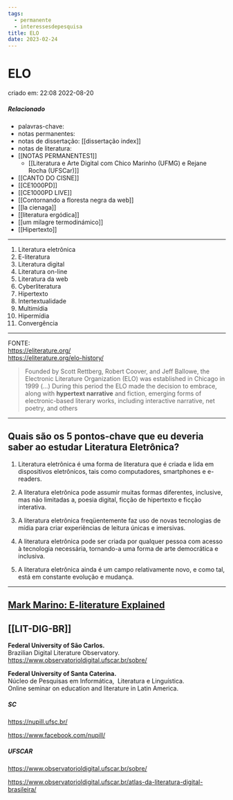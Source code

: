 ```yaml
---
tags:
  - permanente
  - interessesdepesquisa
title: ELO
date: 2023-02-24
---
```


# ELO

criado em: 22:08 2022-08-20

##### Relacionado

- palavras-chave: 
- notas permanentes: 
- notas de dissertação: [[dissertação index]]
- notas de literatura: 
- [[NOTAS PERMANENTES1]]
	- [[Literatura e Arte Digital com Chico Marinho (UFMG) e Rejane Rocha (UFSCar)]]
- [[CANTO DO CISNE]]
- [[CE1000PD]]
- [[CE1000PD LIVE]]
- [[Contornando a floresta negra da web]]
- [[la cienaga]]
- [[literatura ergódica]]
- [[um milagre termodinámico]]
- [[Hipertexto]]
---

1. Literatura eletrônica
2. E-literatura
3. Literatura digital
4. Literatura on-line
5. Literatura da web
6. Cyberliteratura
7. Hipertexto
8. Intertextualidade
9. Multimídia
10. Hipermídia
11. Convergência

---

FONTE:  
https://eliterature.org/  
https://eliterature.org/elo-history/

> Founded by Scott Rettberg, Robert Coover, and Jeff Ballowe, the Electronic Literature Organization (ELO) was established in Chicago in 1999 (…) During this period the ELO made the decision to embrace, along with **hypertext narrative** and fiction, emerging forms of electronic-based literary works, including interactive narrative, net poetry, and others

---

## Quais são os 5 pontos-chave que eu deveria saber ao estudar Literatura Eletrônica?

1. Literatura eletrônica é uma forma de literatura que é criada e lida em dispositivos eletrônicos, tais como computadores, smartphones e e-readers.

2. A literatura eletrônica pode assumir muitas formas diferentes, inclusive, mas não limitadas a, poesia digital, ficção de hipertexto e ficção interativa.

3. A literatura eletrônica freqüentemente faz uso de novas tecnologias de mídia para criar experiências de leitura únicas e imersivas.

4. A literatura eletrônica pode ser criada por qualquer pessoa com acesso à tecnologia necessária, tornando-a uma forma de arte democrática e inclusiva.

5. A literatura eletrônica ainda é um campo relativamente novo, e como tal, está em constante evolução e mudança.

---

## [Mark Marino: E-literature Explained](https://www.youtube.com/watch?v=GOihjPnq_A4)

## [[LIT-DIG-BR]]

**Federal University of São Carlos.**  
Brazilian Digital Literature Observatory.  
https://www.observatorioldigital.ufscar.br/sobre/

**Federal University of Santa Caterina.**  
Núcleo de Pesquisas em Informática,  Literatura e Linguística.  
Online seminar on education and literature in Latin America.

##### SC

https://nupill.ufsc.br/

https://www.facebook.com/nupill/

##### UFSCAR

https://www.observatorioldigital.ufscar.br/sobre/

https://www.observatorioldigital.ufscar.br/atlas-da-literatura-digital-brasileira/
